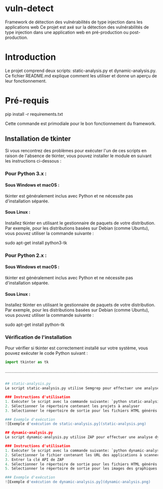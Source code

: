 # vuln-detect
Framework de détection des vulnérabilités de type injection dans les applications web
Ce  projet est axé sur la détection des vulnérabilités de type injection dans une application web en pré-production ou post-production.
# Introduction
Le projet comprend deux scripts: static-analysis.py et dynamic-analysis.py. Ce fichier README.md explique comment les utiliser et donne un aperçu de leur fonctionnement.

# Pré-requis
pip install -r requirements.txt

Cette commande est primodiale pour le bon fonctionnement du framework.


## Installation de tkinter

Si vous rencontrez des problèmes pour exécuter l'un de ces scripts en raison de l'absence de tkinter, vous pouvez installer le module en suivant les instructions ci-dessous :

### Pour Python 3.x :

#### Sous Windows et macOS :

tkinter est généralement inclus avec Python et ne nécessite pas d'installation séparée.

#### Sous Linux :

Installez tkinter en utilisant le gestionnaire de paquets de votre distribution. Par exemple, pour les distributions basées sur Debian (comme Ubuntu), vous pouvez utiliser la commande suivante :

sudo apt-get install python3-tk


### Pour Python 2.x :

#### Sous Windows et macOS :

tkinter est généralement inclus avec Python et ne nécessite pas d'installation séparée.

#### Sous Linux :

Installez tkinter en utilisant le gestionnaire de paquets de votre distribution. Par exemple, pour les distributions basées sur Debian (comme Ubuntu), vous pouvez utiliser la commande suivante :

sudo apt-get install python-tk


### Vérification de l'installation

Pour vérifier si tkinter est correctement installé sur votre système, vous pouvez exécuter le code Python suivant :

```python
import tkinter as tk

_______________________________________________________________________


## static-analysis.py
Le script static-analysis.py utilise Semgrep pour effectuer une analyse statique des projets. Il permet d'analyser des dossiers contenant des projets et de générer un rapport HTML contenant toutes les erreurs détectées.

### Instructions d'utilisation
1. Exécuter le script avec la commande suivante: `python static-analysis.py`
2. Sélectionner le répertoire contenant les projets à analyser
3. Sélectionner le répertoire de sortie pour les fichiers HTML générés

### Exemple d'exécution
![Exemple d'exécution de static-analysis.py](static-analysis.png)

## dynamic-analysis.py
Le script dynamic-analysis.py utilise ZAP pour effectuer une analyse dynamique des applications web. Il permet de scanner plusieurs applications à partir d'un fichier contenant une liste d'URL, de générer un rapport HTML pour chaque application et de générer un graphique montrant le nombre d'alertes par niveau de risque.

### Instructions d'utilisation
1. Exécuter le script avec la commande suivante: `python dynamic-analysis.py`
2. Sélectionner le fichier contenant les URL des applications à scanner
3. Entrer la clé API de ZAP
4. Sélectionner le répertoire de sortie pour les fichiers HTML générés
5. Sélectionner le répertoire de sortie pour les images des graphiques générés

### Exemple d'exécution
![Exemple d'exécution de dynamic-analysis.py](dynamic-analysis.png)

